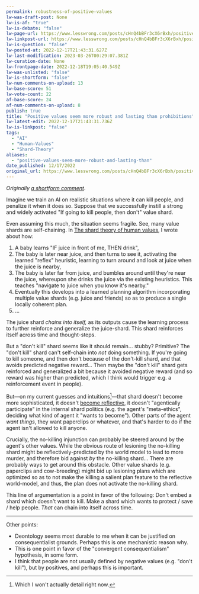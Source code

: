 ```yaml
---
permalink: robustness-of-positive-values
lw-was-draft-post: None
lw-is-af: "true"
lw-is-debate: "false"
lw-page-url: https://www.lesswrong.com/posts/cHnQ4bBFr3cX6rBxh/positive-values-seem-more-robust-and-lasting-than
lw-linkpost-url: https://www.lesswrong.com/posts/cHnQ4bBFr3cX6rBxh/positive-values-seem-more-robust-and-lasting-than
lw-is-question: "false"
lw-posted-at: 2022-12-17T21:43:31.627Z
lw-last-modification: 2023-03-26T00:29:07.381Z
lw-curation-date: None
lw-frontpage-date: 2022-12-18T19:05:40.549Z
lw-was-unlisted: "false"
lw-is-shortform: "false"
lw-num-comments-on-upload: 13
lw-base-score: 51
lw-vote-count: 22
af-base-score: 24
af-num-comments-on-upload: 8
publish: true
title: "Positive values seem more robust and lasting than prohibitions"
lw-latest-edit: 2022-12-17T21:43:31.736Z
lw-is-linkpost: "false"
tags: 
  - "AI"
  - "Human-Values"
  - "Shard-Theory"
aliases: 
  - "positive-values-seem-more-robust-and-lasting-than"
date_published: 12/17/2022
original_url: https://www.lesswrong.com/posts/cHnQ4bBFr3cX6rBxh/positive-values-seem-more-robust-and-lasting-than
---
```

_Originally_ [_a shortform comment_](https://www.lesswrong.com/posts/dqSwccGTWyBgxrR58/turntrout-s-shortform-feed?commentId=cMs3hAyfsdLr7YRv3)\.

Imagine we train an AI on realistic situations where it can kill people, and penalize it when it does so. Suppose that we successfully instill a strong and widely activated "If going to kill people, then don't" value shard. 

Even assuming this much, the situation seems fragile. See, many value shards are self-chaining. In [The shard theory of human values](/shard-theory), I wrote about how:

1.  A baby learns "IF juice in front of me, THEN drink",
2.  The baby is later near juice, and then turns to see it, activating the learned "reflex" heuristic, learning to turn around and look at juice when the juice is nearby,
3.  The baby is later far from juice, and bumbles around until they're near the juice, whereupon she drinks the juice via the existing heuristics. This teaches "navigate to juice when you know it's nearby."
4.  Eventually this develops into a learned planning algorithm incorporating multiple value shards (e.g. juice and friends) so as to produce a single locally coherent plan.
5.  ...

The juice shard _chains into itself,_ as its outputs cause the learning process to further reinforce and generalize the juice-shard. This shard reinforces itself across time and thought-steps. 

But a "don't kill" shard seems like it should remain... stubby? Primitive? The "don't kill" shard can't self-chain into _not_ doing something. If you're going to kill someone, and then don't because of the don't-kill shard, and that avoids predicted negative reward... Then maybe the "don't kill" shard gets reinforced and generalized a bit because it avoided negative reward (and so reward was higher than predicted, which I think would trigger e.g. a reinforcement event in people). 

But—on my current guesses and intuitions[^1]—that shard doesn't become more sophisticated, it doesn't [become reflective](/a-shot-at-the-diamond-alignment-problem#The-agent-becomes-reflective), it doesn't "agentically participate" in the internal shard politics (e.g. the agent's "meta-ethics", deciding what kind of agent it "wants to become"). Other parts of the agent _want things_, they want paperclips or whatever, and that's harder to do if the agent isn't allowed to kill anyone. 

Crucially, the no-killing injunction can probably be steered around by the agent's other values. While the obvious route of lesioning the no-killing shard might be reflectively-predicted by the world model to lead to more murder, and therefore bid against _by_ the no-killing shard... There are probably ways to get around this obstacle. Other value shards (e.g. paperclips and cow-breeding) might bid up lesioning plans which are optimized so as to not make the killing a salient plan feature to the reflective world-model, and thus, the plan does not activate the no-killing shard.

This line of argumentation is a point in favor of the following: Don't embed a shard which doesn't want to kill. Make a shard which wants to protect / save / help people. _That_ can chain into itself across time.

<hr/>


Other points:
*   Deontology seems most durable to me when it can be justified on consequentialist grounds. Perhaps this is one mechanistic reason why. 
*   This is one point in favor of the "convergent consequentialism" hypothesis, in some form. 
*   I think that people are not usually defined by negative values (e.g. "don't kill"), but by positives, and perhaps this is important.

[^1]: Which I won't actually detail right now.